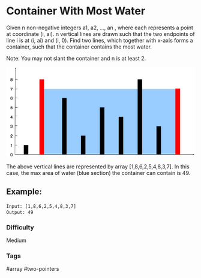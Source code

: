 # Container With Most Water

Given n non-negative integers a1, a2, ..., an , where each represents a point
at coordinate (i, ai). n vertical lines are drawn such that the two endpoints
of line i is at (i, ai) and (i, 0). Find two lines, which together with x-axis
forms a container, such that the container contains the most water.

Note: You may not slant the container and n is at least 2.

![question_11](./question_11.jpg "Question 11")

The above vertical lines are represented by array [1,8,6,2,5,4,8,3,7].
In this case, the max area of water (blue section) the container can
contain is 49.

## Example:

```
Input: [1,8,6,2,5,4,8,3,7]
Output: 49
```

### Difficulty

Medium

### Tags

#array #two-pointers
